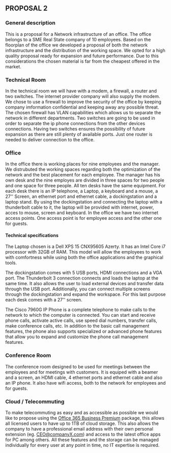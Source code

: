 

## PROPOSAL 2

### General description
This is a proposal for a Network infrastructure of an office. The office belongs to a SME Real State company of 10 employees. 
Based on the floorplan of the office we developed a proposal of both the network infrastructure and the distribution of the working space. We opted for a high quality proposal ready for expansion and future performance. Due to this considerations the chosen material is far from the cheapest offered in the market. 

### Technical Room
In the technical room we will have with a modem, a firewall, a router and two switches.
The internet provider company will also supply the modem. 
We chose to use a firewall to improve the security of the office by keeping company imformation confidential and keeping away any possible threat. The chosen firewall has VLAN capabilities which allows us to separate the network in different departments. 
Two switches are going to be used in order to separate the ip phone connections from the other devices connections. Having two switches ensures the possibility of future expansion as there are still plenty of available ports.
Just one router is needed to deliver connection to the office.


### Office
In the office there is working places for nine employees and the manager. We distrubuted the working spaces regarding both the optimization of the network and the best placement for each employee.
The manager has his own desk and the nine employes are divided in three spaces for two people and one space for three people. All ten desks have the same equipment.
For each desk there is an IP telephone, a Laptop, a keyboard and a mouse, a 27'' Screen, an ethernet port and ethernet cable, a dockingstation and a laptop stand.
By using the dockingstation and connecting the laptop with a thunderbolt cable to it, the laptop will be provided with internet, power, acces to mouse, screen and keyboard. 
In the office we have two internet access points. One access point is for employee access and the other one for guests.

#### Technical specifications
The Laptop chosen is a Dell XPS 15 CNX95605 Azerty. It has an Intel Core i7 processor with 32GB of RAM. This model will allow the employees to work with comfortness while using both the office applications and the graphical tools.

The dockingstation comes with 5 USB ports, HDMI connections and a VGA port. The Thunderbolt 3 connection connects and loads the laptop at the same time. It also allows the user to load external devices and transfer data through the USB port. Additionally, you can connect multiple screens through the dockingstation and expand the workspace. For this last purpose each desk comes with a 27'' screen.

The Cisco 7960G IP Phone is a complete telephone to make calls to the network to which the computer is connected. You can start and receive phone calls, activate active calls, use speed dial numbers, transfer calls, make conference calls, etc. In addition to the basic call management features, the phone also supports specialized or advanced phone features that allow you to expand and customize the phone call management features.



### Conference Room
The conference room designed to be used for meetings between the employees and for meetings with customers. It is equiped with a beamer and a screen, an HDMI cable, 4 ethernet ports and ethernet cable and also an IP phone. It also have wifi access, both to the network for employees and for guests.

### Cloud / Telecommuting
To make telecommuting as easy and  as accessible as possible we would like to propose using the [Office 365 Business Premium](https://products.office.com/en-gb/business/office-365-business-premium) package, this allows all licensed users to have up to 1TB of cloud storage. This also allows the company to have a professional email address with their own personal extension (eg. CEO@companyX.com) and access to the latest office apps for PC among others. 
All these features and the storage can be managed individually for every user at any point in time, no IT expertise is required.
